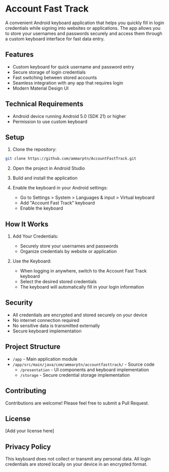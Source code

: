 # Account Fast Track

A convenient Android keyboard application that helps you quickly fill in login credentials while signing into websites or applications. The app allows you to store your usernames and passwords securely and access them through a custom keyboard interface for fast data entry.

## Features

- Custom keyboard for quick username and password entry
- Secure storage of login credentials
- Fast switching between stored accounts
- Seamless integration with any app that requires login
- Modern Material Design UI

## Technical Requirements

- Android device running Android 5.0 (SDK 21) or higher
- Permission to use custom keyboard

## Setup

1. Clone the repository:
```bash
git clone https://github.com/ammarptn/AccountFastTrack.git
```

2. Open the project in Android Studio

3. Build and install the application

4. Enable the keyboard in your Android settings:
   - Go to Settings > System > Languages & input > Virtual keyboard
   - Add "Account Fast Track" keyboard
   - Enable the keyboard

## How It Works

1. Add Your Credentials:
   - Securely store your usernames and passwords
   - Organize credentials by website or application

2. Use the Keyboard:
   - When logging in anywhere, switch to the Account Fast Track keyboard
   - Select the desired stored credentials
   - The keyboard will automatically fill in your login information

## Security

- All credentials are encrypted and stored securely on your device
- No internet connection required
- No sensitive data is transmitted externally
- Secure keyboard implementation

## Project Structure

- `/app` - Main application module
- `/app/src/main/java/com/ammarptn/accountfasttrack/` - Source code
  - `/presentation` - UI components and keyboard implementation
  - `/storage` - Secure credential storage implementation

## Contributing

Contributions are welcome! Please feel free to submit a Pull Request.

## License

[Add your license here]

## Privacy Policy

This keyboard does not collect or transmit any personal data. All login credentials are stored locally on your device in an encrypted format.
